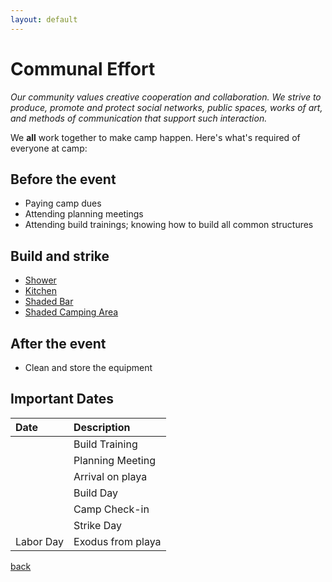 ```yaml
---
layout: default
---
```


# Communal Effort
_Our community values creative cooperation and collaboration. We strive to produce, promote and protect
social networks, public spaces, works of art, and methods of communication that support such interaction._


We **all** work together to make camp happen.  Here's what's required of everyone at camp:

## Before the event
* Paying camp dues
* Attending planning meetings
* Attending build trainings; knowing how to build all common structures

## Build and strike
* [Shower]()
* [Kitchen]()
* [Shaded Bar]()
* [Shaded Camping Area]()

## After the event
* Clean and store the equipment

## Important Dates

| Date        | Description          |
|:-------------|:------------------|
| |Build Training|
| |Planning Meeting|
| |Arrival on playa|
| |Build Day|
| |Camp Check-in|
| |Strike Day|
|Labor Day|Exodus from playa|

[back](./../)